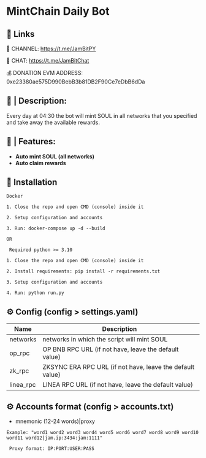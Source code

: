
# MintChain Daily Bot

## 🔗 Links

🔔 CHANNEL: https://t.me/JamBitPY

💬 CHAT: https://t.me/JamBitChat

💰 DONATION EVM ADDRESS: 0xe23380ae575D990BebB3b81DB2F90Ce7eDbB6dDa


## 📝 | Description:
Every day at 04:30 the bot will mint SOUL in all networks that you specified and take away the available rewards.


## 🤖 | Features:

- **Auto mint SOUL (all networks)**
- **Auto claim rewards**


## 🚀 Installation

``Docker``


``1. Close the repo and open CMD (console) inside it``

``2. Setup configuration and accounts``

``3. Run: docker-compose up -d --build``

``OR``


`` Required python >= 3.10``

``1. Close the repo and open CMD (console) inside it``

``2. Install requirements: pip install -r requirements.txt``

``3. Setup configuration and accounts``

``4. Run: python run.py``


## ⚙️ Config (config > settings.yaml)

| Name | Description                                               |
| --- |-----------------------------------------------------------|
| networks | networks in which the script will mint SOUL               |
| op_rpc | OP BNB RPC URL (if not have, leave the default value)     |
| zk_rpc | ZKSYNC ERA RPC URL (if not have, leave the default value) |
| linea_rpc | LINEA RPC URL (if not have, leave the default value)      |


## ⚙️ Accounts format (config > accounts.txt)

- mnemonic (12-24 words)|proxy

``Example: "word1 word2 word3 word4 word5 word6 word7 word8 word9 word10 word11 word12|jam.ip:3434:jam:1111"``

`` Proxy format: IP:PORT:USER:PASS``
